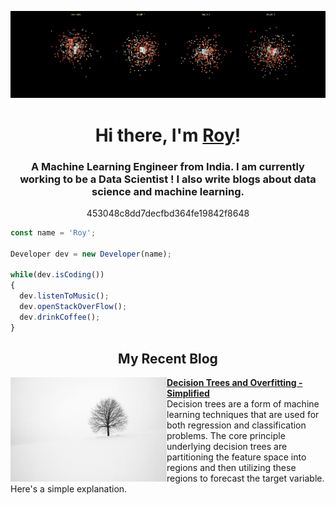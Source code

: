 ![GitHub Banner](https://github.com/roy-sub/roy-sub/blob/main/banner.gif)
<h1 align="center">Hi there, I'm <a href="https://github.com/roy-sub">Roy</a>!</h1>
<h3 align="center">A Machine Learning Engineer from India. I am currently working to be a Data Scientist ! I also write blogs about data science and machine learning.</h3>
<p align="center">453048c8dd7decfbd364fe19842f8648</p>

```js
const name = 'Roy';

Developer dev = new Developer(name);

while(dev.isCoding())
{
  dev.listenToMusic();
  dev.openStackOverFlow();
  dev.drinkCoffee();
}
```
<h2 align="center">My Recent Blog</h2>

<!-- HASHNODE_BLOG:START -->
<p align="left">
<a href="https://roysubhradip.hashnode.dev/decision-trees-and-overfitting-simplified" title="Decision Trees and Overfitting - Simplified"><img src="https://github.com/roy-sub/roy-sub/blob/main/blog%20banner.png" alt="Decision Trees and Overfitting - Simplified" width="250px" align="left" /></a>
<a href="https://roysubhradip.hashnode.dev/decision-trees-and-overfitting-simplified" title="Decision Trees and Overfitting - Simplified"><strong>Decision Trees and Overfitting - Simplified</strong></a>
<br/> Decision trees are a form of machine learning techniques that are used for both regression and classification problems. The core principle underlying decision trees are partitioning the feature space into regions and then utilizing these regions to forecast the target variable. Here's a simple explanation. </p> <br/> <br/>
<!-- HASHNODE_BLOG:END -->
